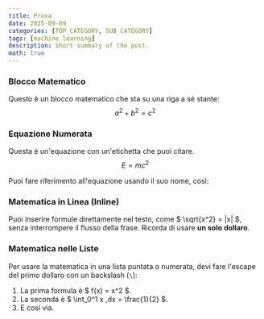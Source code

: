 ```yaml
---
title: Prova
date: 2025-09-09
categories: [TOP_CATEGORY, SUB_CATEGORY]
tags: [machine learning]
description: Short summary of the post.
math: true
---
```


### Blocco Matematico

Questo è un blocco matematico che sta su una riga a sé stante:
$$
a^2 + b^2 = c^2
$$

### Equazione Numerata

Questa è un'equazione con un'etichetta che puoi citare.
$$
\begin{equation}
  E = mc^2
  \label{eq:einstein}
\end{equation}
$$

Puoi fare riferimento all'equazione usando il suo nome, così:

### Matematica in Linea (Inline)

Puoi inserire formule direttamente nel testo, come $ \sqrt{x^2} = |x| $, senza interrompere il flusso della frase. Ricorda di usare **un solo dollaro**.

### Matematica nelle Liste

Per usare la matematica in una lista puntata o numerata, devi fare l'escape del primo dollaro con un backslash (`\`):

1.  La prima formula è \$ f(x) = x^2 \$.
2.  La seconda è \$ \int_0^1 x \,dx = \frac{1}{2} \$.
3.  E così via.